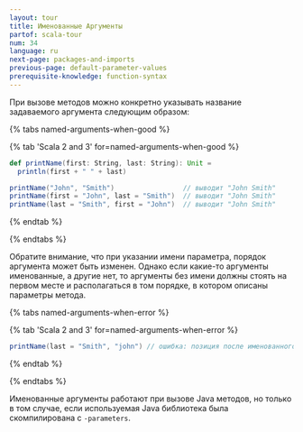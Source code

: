 ```yaml
---
layout: tour
title: Именованные Аргументы
partof: scala-tour
num: 34
language: ru
next-page: packages-and-imports
previous-page: default-parameter-values
prerequisite-knowledge: function-syntax
---
```


При вызове методов можно конкретно указывать название задаваемого аргумента следующим образом:

{% tabs named-arguments-when-good %}

{% tab 'Scala 2 and 3' for=named-arguments-when-good %}
```scala mdoc
def printName(first: String, last: String): Unit =
  println(first + " " + last)

printName("John", "Smith")                 // выводит "John Smith"
printName(first = "John", last = "Smith")  // выводит "John Smith"
printName(last = "Smith", first = "John")  // выводит "John Smith"
```
{% endtab %}

{% endtabs %}


Обратите внимание, что при указании имени параметра, порядок аргумента может быть изменен. 
Однако если какие-то аргументы именованные, а другие нет, 
то аргументы без имени должны стоять на первом месте и располагаться в том порядке, в котором описаны параметры метода.

{% tabs named-arguments-when-error %}

{% tab 'Scala 2 and 3' for=named-arguments-when-error %}
```scala mdoc:fail
printName(last = "Smith", "john") // ошибка: позиция после именованного аргумента
```
{% endtab %}

{% endtabs %}

Именованные аргументы работают при вызове Java методов, но только в том случае, 
если используемая Java библиотека была скомпилирована с `-parameters`.
